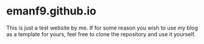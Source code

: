 # emanf9.github.io
This is just a test website by me.
If for some reason you wish to use my blog as a template for yours, feel free to clone the repository and use it yourself.
